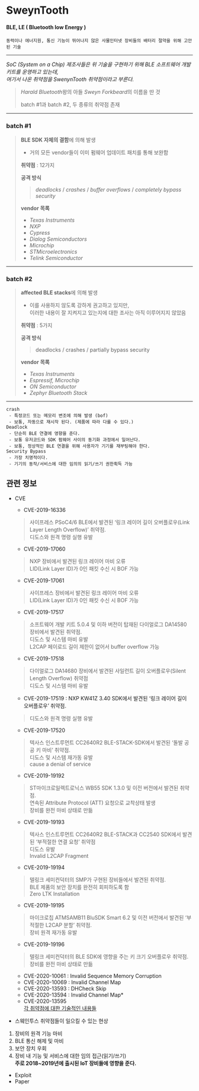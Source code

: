 # SweynTooth
#### BLE, LE ( Bluetooth low Energy )

	동력이나 에너지원, 통신 기능이 뛰어나지 않은 사물인터넷 장비들의 배터리 절약을 위해 고안된 기술

***
*SoC (System on a Chip) 제조사들은 위 기술을 구현하기 위해 BLE 소프트웨어 개발 키트를 운영하고 있는데,   
여기서 나온 취약점을 SwenynTooth 취약점이라고 부른다.*   
> *Harald Bluetooth*왕의 아들 *Sweyn Forkbeard*의 이름을 딴 것 
>      
> batch #1과 batch #2, 두 종류의 취약점 존재   
***
### batch #1

> **BLE SDK 자체의 결함**에 의해 발생 
> - 거의 모든 vendor들이 이미 펌웨어 업데이트 패치를 통해 보완함   
>   
> **취약점** : 12가지   
>   
> **공격 방식**   
> > *deadlocks* / *crashes* / *buffer overflows* / *completely bypass 	security*   
>   
> **vendor 목록**   
> - *Texas Instruments*
> - *NXP*
> - *Cypress*
> - *Dialog Semiconductors*
> - *Microchip*
> - *STMicroelectronics*
> - *Telink Semiconductor*   
***
### batch #2

> **affected BLE stacks**에 의해 발생    
> - 이를 사용하지 않도록 강하게 권고하고 있지만,   
이러한 내용이 잘 지켜지고 있는지에 대한 조사는 아직 이루어지지 않았음   
>   
> **취약점** : 5가지   
>   
> **공격 방식**   
> > deadlocks / crashes / partially bypass security   
>   
> **vendor 목록**   
> - *Texas Instruments*
> - *Espressif, Microchip*
> - *ON Semiconductor*
> - *Zephyr Bluetooth Stack*   
***

	crash
	 - 특정코드 또는 메모리 변조에 의해 발생 (bof)
	 - 보통, 자동으로 재시작 된다. (제품에 따라 다를 수 있다.)
	Deadlock 
	 - 단순히 BLE 연결에 영향을 준다.
	 - 보통 유저코드와 SDK 펌웨어 사이의 동기화 과정에서 일어난다.
	 - 보통, 정상적인 BLE 연결을 위해 사용자가 기기를 재부팅해야 한다.
	Security Bypass 
	 - 가장 치명적이다.
	 - 기기의 동작/서비스에 대한 임의의 읽기/쓰기 권한획득 가능

## 관련 정보
- CVE
	- CVE-2019-16336 
	> 사이프레스 PSoC4/6 BLE에서 발견된 ‘링크 레이어 길이 오버플로우(Link Layer Length Overflow)’ 취약점.    
	> 디도스와 원격 명령 실행 유발      
	- CVE-2019-17060 
	> NXP 장비에서 발견된 링크 레이어 마비 오류     
	> LID(Link Layer ID)가 0인 패킷 수신 시 BOF 가능     
	- CVE-2019-17061 
	> 사이프레스 장비에서 발견된 링크 레이어 마비 오류   
	> LID(Link Layer ID)가 0인 패킷 수신 시 BOF 가능        
	- CVE-2019-17517 
	> 소프트웨어 개발 키트 5.0.4 및 이하 버전이 탑재된 다이얼로그 DA14580 장비에서 발견된 취약점.   
	> 디도스 및 시스템 마비 유발   
	> L2CAP 페이로드 길이 제한이 없어서 buffer overflow 가능   
	- CVE-2019-17518 
 	> 다이얼로그 DA14680 장비에서 발견된 사일런트 길이 오버플로우(Silent Length Overflow) 취약점   
	> 디도스 및 시스템 마비 유발     
	- CVE-2019-17519 : NXP KW41Z 3.40 SDK에서 발견된 ‘링크 레이어 길이 오버플로우’ 취약점.   
	> 디도스와 원격 명령 실행 유발      
	- CVE-2019-17520 
	> 텍사스 인스트루먼트 CC2640R2 BLE-STACK-SDK에서 발견된 ‘돌발 공공 키 마비’ 취약점.    
	> 디도스 및 시스템 재가동 유발   
	> cause a denial of service   
	- CVE-2019-19192 
	> ST마이크로일렉트로닉스 WB55 SDK 1.3.0 및 이전 버전에서 발견된 취약점.       
	> 연속된 Attribute Protocol (ATT) 요청으로 교착상태 발생   
	> 장비를 완전 마비 상태로 만듦   
	- CVE-2019-19193 
	> 텍사스 인스트루먼트 CC2640R2 BLE-STACK과 CC2540 SDK에서 발견된 ‘부적절한 연결 요청’ 취약점   
	> 디도스 유발     
	> Invalid L2CAP Fragment   
	- CVE-2019-19194 
	> 텔링크 세미컨덕터의 SMP가 구현된 장비들에서 발견된 취약점.      
	> BLE 제품의 보안 장치를 완전히 회피하도록 함    
	> Zero LTK Installation   
	- CVE-2019-19195  
	> 마이크로칩 ATMSAMB11 BluSDK Smart 6.2 및 이전 버전에서 발견된 ‘부적절한 L2CAP 분할’ 취약점.   
	> 장비 원격 재가동 유발   
	- CVE-2019-19196 
	>텔링크 세미컨덕터의 BLE SDK에 영향을 주는 키 크기 오버플로우 취약점.
	> 장비를 완전 마비 상태로 만듦   
	- CVE-2020-10061 : Invalid Sequence Memory Corruption
 	- CVE-2020-10069 : Invalid Channel Map
 	- CVE-2020-13593 : DHCheck Skip
 	- CVE-2020-13594 : Invalid Channel Map*
 	- CVE-2020-13595   
[각 취약점에 대한 기술적인 내용들](https://asset-group.github.io/disclosures/sweyntooth/disclosure.html#technical-description, "link")

- 스웨인투스 취약점들이 일으킬 수 있는 현상
1. 장비의 원격 기능 마비
2. BLE 통신 해제 및 마비
3. 보안 장치 우회
4. 장비 내 기능 및 서비스에 대한 임의 접근(읽기/쓰기)   
**주로 2018~2019년에 출시된 IoT 장비들에 영향을 준다.**
   
- Exploit
- Paper